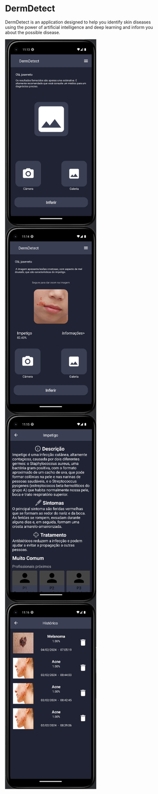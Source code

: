 # DermDetect
DermDetect is an application designed to help you identify skin diseases using the power of artificial intelligence and deep learning and inform you about the possible disease.<br>


<img src="https://github.com/JoseCumaru/DermDetect/blob/main/img/cpt01_Home.png?raw=true" min-width="300px" max-width="300px" width="300px" align="left" margin-top="0%" alt="imgDerm">
<img src="https://github.com/JoseCumaru/DermDetect/blob/main/img/cpt_HomeAfter.png?raw=true" min-width="300px" max-width="300px" width="300px" align="left" margin-top="0%" alt="imgDerm">
<img src="https://github.com/JoseCumaru/DermDetect/blob/main/img/cpt_Info.png?raw=true" min-width="300px" max-width="300px" width="300px" align="left" margin-top="0%" alt="imgDerm">
<img src="https://github.com/JoseCumaru/DermDetect/blob/main/img/cpt_Hist.png?raw=true" min-width="300px" max-width="300px" width="300px" align="left" margin-top="0%" alt="imgDerm">


